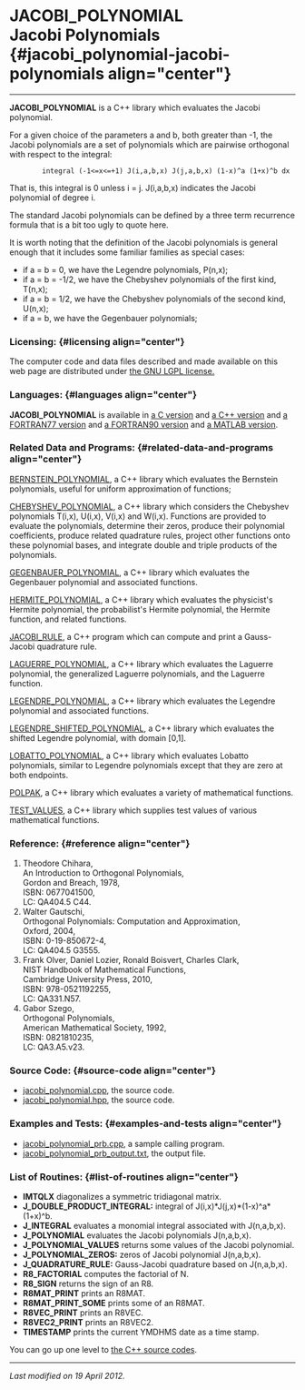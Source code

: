 JACOBI\_POLYNOMIAL\
Jacobi Polynomials {#jacobi_polynomial-jacobi-polynomials align="center"}
===================

------------------------------------------------------------------------

**JACOBI\_POLYNOMIAL** is a C++ library which evaluates the Jacobi
polynomial.

For a given choice of the parameters a and b, both greater than -1, the
Jacobi polynomials are a set of polynomials which are pairwise
orthogonal with respect to the integral:

            integral (-1<=x<=+1) J(i,a,b,x) J(j,a,b,x) (1-x)^a (1+x)^b dx
          

That is, this integral is 0 unless i = j. J(i,a,b,x) indicates the
Jacobi polynomial of degree i.

The standard Jacobi polynomials can be defined by a three term
recurrence formula that is a bit too ugly to quote here.

It is worth noting that the definition of the Jacobi polynomials is
general enough that it includes some familiar families as special cases:

-   if a = b = 0, we have the Legendre polynomials, P(n,x);
-   if a = b = -1/2, we have the Chebyshev polynomials of the first
    kind, T(n,x);
-   if a = b = 1/2, we have the Chebyshev polynomials of the second
    kind, U(n,x);
-   if a = b, we have the Gegenbauer polynomials;

### Licensing: {#licensing align="center"}

The computer code and data files described and made available on this
web page are distributed under [the GNU LGPL
license.](../../txt/gnu_lgpl.txt)

### Languages: {#languages align="center"}

**JACOBI\_POLYNOMIAL** is available in [a C
version](../../c_src/jacobi_polynomial/jacobi_polynomial.html) and [a
C++ version](../../cpp_src/jacobi_polynomial/jacobi_polynomial.html) and
[a FORTRAN77
version](../../f77_src/jacobi_polynomial/jacobi_polynomial.html) and [a
FORTRAN90 version](../../f_src/jacobi_polynomial/jacobi_polynomial.html)
and [a MATLAB
version](../../m_src/jacobi_polynomial/jacobi_polynomial.html).

### Related Data and Programs: {#related-data-and-programs align="center"}

[BERNSTEIN\_POLYNOMIAL](../../cpp_src/bernstein_polynomial/bernstein_polynomial.html),
a C++ library which evaluates the Bernstein polynomials, useful for
uniform approximation of functions;

[CHEBYSHEV\_POLYNOMIAL](../../cpp_src/chebyshev_polynomial/chebyshev_polynomial.html),
a C++ library which considers the Chebyshev polynomials T(i,x), U(i,x),
V(i,x) and W(i,x). Functions are provided to evaluate the polynomials,
determine their zeros, produce their polynomial coefficients, produce
related quadrature rules, project other functions onto these polynomial
bases, and integrate double and triple products of the polynomials.

[GEGENBAUER\_POLYNOMIAL](../../cpp_src/gegenbauer_polynomial/gegenbauer_polynomial.html),
a C++ library which evaluates the Gegenbauer polynomial and associated
functions.

[HERMITE\_POLYNOMIAL](../../cpp_src/hermite_polynomial/hermite_polynomial.html),
a C++ library which evaluates the physicist's Hermite polynomial, the
probabilist's Hermite polynomial, the Hermite function, and related
functions.

[JACOBI\_RULE](../../cpp_src/jacobi_rule/jacobi_rule.html), a C++
program which can compute and print a Gauss-Jacobi quadrature rule.

[LAGUERRE\_POLYNOMIAL](../../cpp_src/laguerre_polynomial/laguerre_polynomial.html),
a C++ library which evaluates the Laguerre polynomial, the generalized
Laguerre polynomials, and the Laguerre function.

[LEGENDRE\_POLYNOMIAL](../../cpp_src/legendre_polynomial/legendre_polynomial.html),
a C++ library which evaluates the Legendre polynomial and associated
functions.

[LEGENDRE\_SHIFTED\_POLYNOMIAL](../../cpp_src/legendre_shifted_polynomial/legendre_shifted_polynomial.html),
a C++ library which evaluates the shifted Legendre polynomial, with
domain \[0,1\].

[LOBATTO\_POLYNOMIAL](../../cpp_src/lobatto_polynomial/lobatto_polynomial.html),
a C++ library which evaluates Lobatto polynomials, similar to Legendre
polynomials except that they are zero at both endpoints.

[POLPAK](../../cpp_src/polpak/polpak.html), a C++ library which
evaluates a variety of mathematical functions.

[TEST\_VALUES](../../cpp_src/test_values/test_values.html), a C++
library which supplies test values of various mathematical functions.

### Reference: {#reference align="center"}

1.  Theodore Chihara,\
    An Introduction to Orthogonal Polynomials,\
    Gordon and Breach, 1978,\
    ISBN: 0677041500,\
    LC: QA404.5 C44.
2.  Walter Gautschi,\
    Orthogonal Polynomials: Computation and Approximation,\
    Oxford, 2004,\
    ISBN: 0-19-850672-4,\
    LC: QA404.5 G3555.
3.  Frank Olver, Daniel Lozier, Ronald Boisvert, Charles Clark,\
    NIST Handbook of Mathematical Functions,\
    Cambridge University Press, 2010,\
    ISBN: 978-0521192255,\
    LC: QA331.N57.
4.  Gabor Szego,\
    Orthogonal Polynomials,\
    American Mathematical Society, 1992,\
    ISBN: 0821810235,\
    LC: QA3.A5.v23.

### Source Code: {#source-code align="center"}

-   [jacobi\_polynomial.cpp](jacobi_polynomial.cpp), the source code.
-   [jacobi\_polynomial.hpp](jacobi_polynomial.hpp), the source code.

### Examples and Tests: {#examples-and-tests align="center"}

-   [jacobi\_polynomial\_prb.cpp](jacobi_polynomial_prb.cpp), a sample
    calling program.
-   [jacobi\_polynomial\_prb\_output.txt](jacobi_polynomial_prb_output.txt),
    the output file.

### List of Routines: {#list-of-routines align="center"}

-   **IMTQLX** diagonalizes a symmetric tridiagonal matrix.
-   **J\_DOUBLE\_PRODUCT\_INTEGRAL:** integral of
    J(i,x)\*J(j,x)\*(1-x)\^a\*(1+x)\^b.
-   **J\_INTEGRAL** evaluates a monomial integral associated with
    J(n,a,b,x).
-   **J\_POLYNOMIAL** evaluates the Jacobi polynomials J(n,a,b,x).
-   **J\_POLYNOMIAL\_VALUES** returns some values of the Jacobi
    polynomial.
-   **J\_POLYNOMIAL\_ZEROS:** zeros of Jacobi polynomial J(n,a,b,x).
-   **J\_QUADRATURE\_RULE:** Gauss-Jacobi quadrature based on
    J(n,a,b,x).
-   **R8\_FACTORIAL** computes the factorial of N.
-   **R8\_SIGN** returns the sign of an R8.
-   **R8MAT\_PRINT** prints an R8MAT.
-   **R8MAT\_PRINT\_SOME** prints some of an R8MAT.
-   **R8VEC\_PRINT** prints an R8VEC.
-   **R8VEC2\_PRINT** prints an R8VEC2.
-   **TIMESTAMP** prints the current YMDHMS date as a time stamp.

You can go up one level to [the C++ source codes](../cpp_src.html).

------------------------------------------------------------------------

*Last modified on 19 April 2012.*
